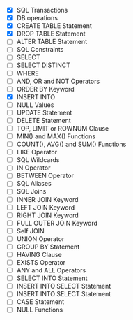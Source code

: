 - [x] SQL Transactions 
- [x] DB operations 
- [x] CREATE TABLE Statement
- [x] DROP TABLE Statement
- [ ] ALTER TABLE Statement
- [ ] SQL Constraints
- [ ] SELECT
- [ ] SELECT DISTINCT
- [ ] WHERE
- [ ] AND, OR and NOT Operators
- [ ] ORDER BY Keyword
- [x] INSERT INTO
- [ ] NULL Values
- [ ] UPDATE Statement
- [ ] DELETE Statement
- [ ] TOP, LIMIT or ROWNUM Clause
- [ ] MIN() and MAX() Functions
- [ ] COUNT(), AVG() and SUM() Functions
- [ ] LIKE Operator
- [ ] SQL Wildcards
- [ ] IN Operator
- [ ] BETWEEN Operator
- [ ] SQL Aliases
- [ ] SQL Joins
- [ ] INNER JOIN Keyword
- [ ] LEFT JOIN Keyword
- [ ] RIGHT JOIN Keyword
- [ ] FULL OUTER JOIN Keyword
- [ ] Self JOIN
- [ ] UNION Operator
- [ ] GROUP BY Statement
- [ ] HAVING Clause
- [ ] EXISTS Operator
- [ ] ANY and ALL Operators
- [ ] SELECT INTO Statement
- [ ] INSERT INTO SELECT Statement
- [ ] INSERT INTO SELECT Statement
- [ ] CASE Statement
- [ ] NULL Functions